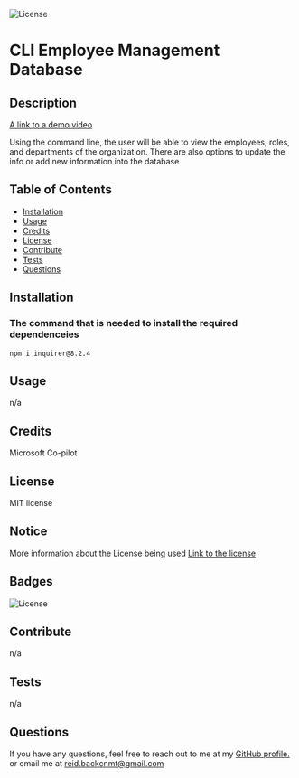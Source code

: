 ![License](https://img.shields.io/badge/License-MIT-yellow.svg)

  # CLI Employee Management Database
  
  ## Description
  
[A link to a demo video](https://share.icloud.com/photos/0a60FkhQIv2kUbQXszYZe5gyA)

  Using the command line, the user will be able to view the employees, roles, and departments of the organization. There are also options to update the info or add new information     into the database
  
  ## Table of Contents
  
  - [Installation](#installation)
  - [Usage](#usage)
  - [Credits](#credits)
  - [License](#license)
  - [Contribute](#contribute)
  - [Tests](#tests)
  - [Questions](#questions)
  
  ## Installation

  ### The command that is needed to install the required dependenceies
  `
  npm i inquirer@8.2.4
  `

  ## Usage
  
  n/a
  
  ## Credits
  
  Microsoft Co-pilot
  
  ## License
  
  MIT license
## Notice

More information about the License being used
 [Link to the license](https://mit-license.org/)
  
  ## Badges
  
  ![License](https://img.shields.io/badge/License-MIT-yellow.svg)
  
  ## Contribute
  
  n/a 
  
  ## Tests
  
  n/a  
  
  ## Questions
    
  If you have any questions, feel free to reach out to me at my [GitHub profile.](https://github.com/NuclearReid) or email me at reid.backcnmt@gmail.com
  